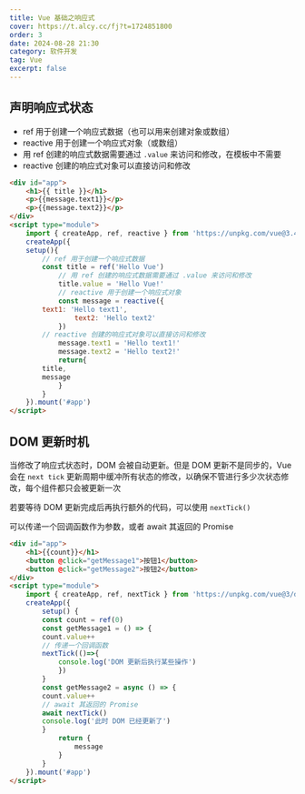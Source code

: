 ```yaml
---
title: Vue 基础之响应式
cover: https://t.alcy.cc/fj?t=1724851800
order: 3
date: 2024-08-28 21:30
category: 软件开发
tag: Vue
excerpt: false
---
```

## 声明响应式状态

- ref 用于创建一个响应式数据（也可以用来创建对象或数组）
- reactive 用于创建一个响应式对象（或数组）
- 用 ref 创建的响应式数据需要通过 `.value` 来访问和修改，在模板中不需要
- reactive 创建的响应式对象可以直接访问和修改

```html
<div id="app">
    <h1>{{ title }}</h1>
    <p>{{message.text1}}</p>
    <p>{{message.text2}}</p>
</div>
<script type="module">
    import { createApp, ref, reactive } from 'https://unpkg.com/vue@3.4.38/dist/vue.esm-browser.js'
    createApp({
	setup(){
	    // ref 用于创建一个响应式数据
	    const title = ref('Hello Vue')
            // 用 ref 创建的响应式数据需要通过 .value 来访问和修改
            title.value = 'Hello Vue!'
            // reactive 用于创建一个响应式对象
            const message = reactive({
		text1: 'Hello text1',
                text2: 'Hello text2'
            })
	    // reactive 创建的响应式对象可以直接访问和修改
            message.text1 = 'Hello text1!'
            message.text2 = 'Hello text2!'
            return{
		title,
		message
            }
        }
    }).mount('#app')
</script>
```

## DOM 更新时机

当修改了响应式状态时，DOM 会被自动更新。但是 DOM 更新不是同步的，Vue 会在 `next tick` 更新周期中缓冲所有状态的修改，以确保不管进行多少次状态修改，每个组件都只会被更新一次

若要等待 DOM 更新完成后再执行额外的代码，可以使用 `nextTick()`

可以传递一个回调函数作为参数，或者 await 其返回的 Promise

```html
<div id="app">
    <h1>{{count}}</h1>
    <button @click="getMessage1">按钮1</button>
    <button @click="getMessage2">按钮2</button>
</div>
<script type="module">
    import { createApp, ref, nextTick } from 'https://unpkg.com/vue@3/dist/vue.esm-browser.js'
    createApp({
        setup() {
	    const count = ref(0)
	    const getMessage1 = () => {
		count.value++
		// 传递一个回调函数
		nextTick(()=>{
		    console.log('DOM 更新后执行某些操作')
	    	})
	    }
	    const getMessage2 = async () => {
		count.value++
		// await 其返回的 Promise
		await nextTick()
		console.log('此时 DOM 已经更新了')
	    }
            return {
                message
            }
        }
    }).mount('#app')
</script>
```
